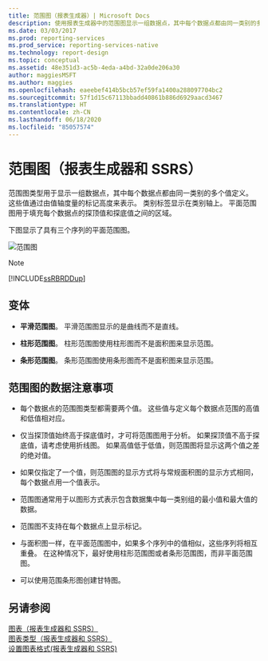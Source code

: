 ```yaml
---
title: 范围图（报表生成器）| Microsoft Docs
description: 使用报表生成器中的范围图显示一组数据点，其中每个数据点都由同一类别的多个值定义。
ms.date: 03/03/2017
ms.prod: reporting-services
ms.prod_service: reporting-services-native
ms.technology: report-design
ms.topic: conceptual
ms.assetid: 48e351d3-ac5b-4eda-a4bd-32a0de206a30
author: maggiesMSFT
ms.author: maggies
ms.openlocfilehash: eaeebef414b5bcb57ef59fa1400a288097704bc2
ms.sourcegitcommit: 57f1d15c67113bbadd40861b886d6929aacd3467
ms.translationtype: HT
ms.contentlocale: zh-CN
ms.lasthandoff: 06/18/2020
ms.locfileid: "85057574"
---
```

# <a name="range-charts-report-builder-and-ssrs"></a>范围图（报表生成器和 SSRS）
  范围图类型用于显示一组数据点，其中每个数据点都由同一类别的多个值定义。 这些值通过由值轴度量的标记高度来表示。 类别标签显示在类别轴上。 平面范围图用于填充每个数据点的探顶值和探底值之间的区域。  
  
 下图显示了具有三个序列的平面范围图。  
  
 ![范围图](../../reporting-services/report-design/media/rs-rangechart.gif "范围图")  
  
> [!NOTE]  
>  [!INCLUDE[ssRBRDDup](../../includes/ssrbrddup-md.md)]  
  
## <a name="variations"></a>变体  
  
-   **平滑范围图**。 平滑范围图显示的是曲线而不是直线。  
  
-   **柱形范围图**。 柱形范围图使用柱形图而不是面积图来显示范围。  
  
-   **条形范围图**。 条形范围图使用条形图而不是面积图来显示范围。  
  
## <a name="data-considerations-for-range-charts"></a>范围图的数据注意事项  
  
-   每个数据点的范围图类型都需要两个值。 这些值与定义每个数据点范围的高值和低值相对应。  
  
-   仅当探顶值始终高于探底值时，才可将范围图用于分析。 如果探顶值不高于探底值，请考虑使用折线图。 如果高值低于低值，则范围图将显示这两个值之差的绝对值。  
  
-   如果仅指定了一个值，则范围图的显示方式将与常规面积图的显示方式相同，每个数据点用一个值表示。  
  
-   范围图通常用于以图形方式表示包含数据集中每一类别组的最小值和最大值的数据。  
  
-   范围图不支持在每个数据点上显示标记。  
  
-   与面积图一样，在平面范围图中，如果多个序列中的值相似，这些序列将相互重叠。 在这种情况下，最好使用柱形范围图或者条形范围图，而非平面范围图。  
  
-   可以使用范围条形图创建甘特图。  
  
## <a name="see-also"></a>另请参阅  
 [图表（报表生成器和 SSRS）](../../reporting-services/report-design/charts-report-builder-and-ssrs.md)   
 [图表类型（报表生成器和 SSRS）](../../reporting-services/report-design/chart-types-report-builder-and-ssrs.md)   
 [设置图表格式&#40;报表生成器和 SSRS&#41;](../../reporting-services/report-design/formatting-a-chart-report-builder-and-ssrs.md)  
  
  
